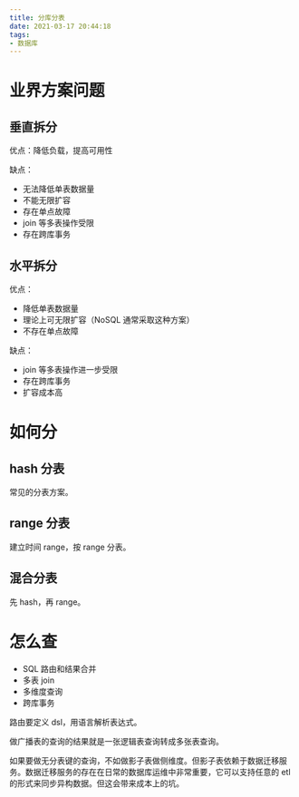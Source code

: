 ```yaml
---
title: 分库分表
date: 2021-03-17 20:44:18
tags:
- 数据库
---
```

# 业界方案问题

## 垂直拆分

优点：降低负载，提高可用性

缺点：
- 无法降低单表数据量
- 不能无限扩容
- 存在单点故障
- join 等多表操作受限
- 存在跨库事务

## 水平拆分

优点：
- 降低单表数据量
- 理论上可无限扩容（NoSQL 通常采取这种方案）
- 不存在单点故障

缺点：
- join 等多表操作进一步受限
- 存在跨库事务
- 扩容成本高

# 如何分

## hash 分表

常见的分表方案。

## range 分表

建立时间 range，按 range 分表。

## 混合分表

先 hash，再 range。

# 怎么查

- SQL 路由和结果合并
- 多表 join
- 多维度查询
- 跨库事务

路由要定义 dsl，用语言解析表达式。

做广播表的查询的结果就是一张逻辑表查询转成多张表查询。

如果要做无分表键的查询，不如做影子表做侧维度。但影子表依赖于数据迁移服务。数据迁移服务的存在在日常的数据库运维中非常重要，它可以支持任意的 etl 的形式来同步异构数据。但这会带来成本上的坑。
